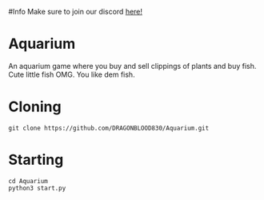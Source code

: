 #Info
Make sure to join our discord [here!](https://discord.gg/sySqbqY)
# Aquarium
An aquarium game where you buy and sell clippings of plants and buy fish.
Cute little fish OMG.
You like dem fish.

# Cloning
```
git clone https://github.com/DRAGONBLOOD830/Aquarium.git
```
# Starting
```
cd Aquarium
python3 start.py
```
